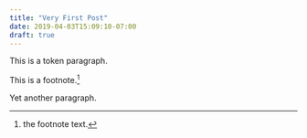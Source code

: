 ```yaml
---
title: "Very First Post"
date: 2019-04-03T15:09:10-07:00
draft: true
---
```

This is a token paragraph.

This is a footnote.[^1]

Yet another paragraph.

[^1]: the footnote text.

